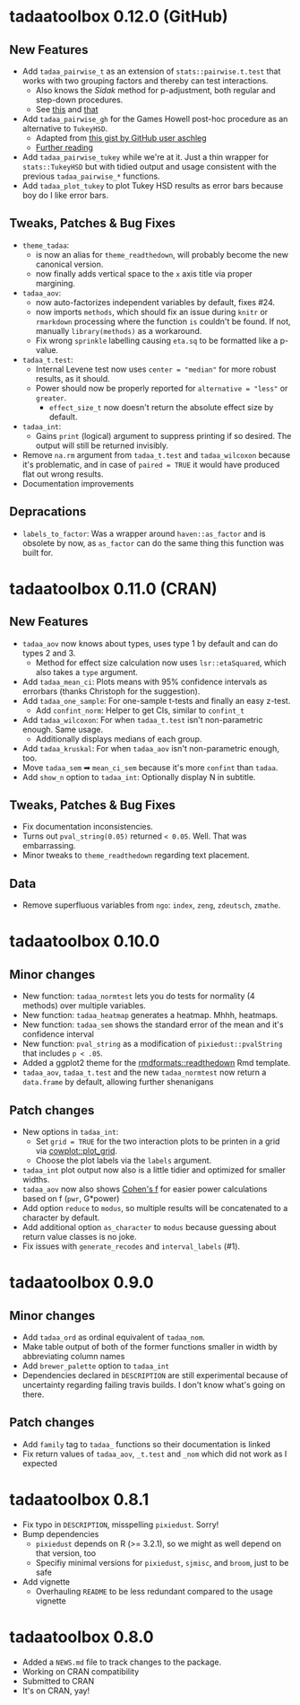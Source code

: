 # tadaatoolbox 0.12.0 (GitHub)

## New Features

- Add `tadaa_pairwise_t` as an extension of `stats::pairwise.t.test` that works with two grouping factors and thereby can test interactions.
    - Also knows the *Sidak* method for p-adjustment, both regular and step-down procedures.
    - See [this](https://stats.stackexchange.com/questions/20825/sidak-or-bonferroni) and [that](https://rdrr.io/rforge/mutoss/man/SidakSD.html)
- Add `tadaa_pairwise_gh` for the Games Howell post-hoc procedure as an alternative to `TukeyHSD`.
    - Adapted from [this gist by GitHub user aschleg](https://gist.github.com/aschleg/ea7942efc6108aedfa9ec98aeb6c2096)
    - [Further reading](https://rpubs.com/aaronsc32/games-howell-test)
- Add `tadaa_pairwise_tukey` while we're at it. Just a thin wrapper for `stats::TukeyHSD` but with tidied output and usage consistent with the previous `tadaa_pairwise_*` functions.
- Add `tadaa_plot_tukey` to plot Tukey HSD results as error bars because boy do I like error bars.

## Tweaks, Patches & Bug Fixes

- `theme_tadaa`:
    - is now an alias for `theme_readthedown`, will probably become the new canonical version.
    - now finally adds vertical space to the `x` axis title via proper margining.
- `tadaa_aov`:
    - now auto-factorizes independent variables by default, fixes #24.
    - now imports `methods`, which should fix an issue during `knitr` or `rmarkdown` processing where the function `is` couldn't be found. If not, manually `library(methods)` as a workaround.
    - Fix wrong `sprinkle` labelling causing `eta.sq` to be formatted like a p-value.
- `tadaa_t.test`:
    - Internal Levene test now uses `center = "median"` for more robust results, as it should.
    - Power should now be properly reported for `alternative = "less"` or `greater`.
        - `effect_size_t` now doesn't return the absolute effect size by default.
- `tadaa_int`: 
    - Gains `print` (logical) argument to suppress printing if so desired. The output will still be returned invisibly.
- Remove `na.rm` argument from `tadaa_t.test` and `tadaa_wilcoxon` because it's problematic, and in case of `paired = TRUE` it would have produced flat out wrong results.
- Documentation improvements

## Depracations

- `labels_to_factor`: Was a wrapper around `haven::as_factor` and is obsolete by now, as `as_factor` can do the same thing this function was built for.

# tadaatoolbox 0.11.0 (CRAN)

## New Features

- `tadaa_aov` now knows about types, uses type 1 by default and can do types 2 and 3.
    - Method for effect size calculation now uses `lsr::etaSquared`, which also takes a `type` argument.
- Add `tadaa_mean_ci`: Plots means with 95% confidence intervals as errorbars (thanks Christoph for the suggestion).
- Add `tadaa_one_sample`: For one-sample t-tests and finally an easy z-test.
    - Add `confint_norm`: Helper to get CIs, similar to `confint_t`
- Add `tadaa_wilcoxon`: For when `tadaa_t.test` isn't non-parametric enough. Same usage.
    - Additionally displays medians of each group.
- Add `tadaa_kruskal`: For when `tadaa_aov` isn't non-parametric enough, too.
- Move `tadaa_sem` ➡ `mean_ci_sem` because it's more `confint` than `tadaa`.
- Add `show_n` option to `tadaa_int`: Optionally display N in subtitle.

## Tweaks, Patches & Bug Fixes

- Fix documentation inconsistencies.
- Turns out `pval_string(0.05)` returned `< 0.05`. Well. That was embarrassing.
- Minor tweaks to `theme_readthedown` regarding text placement.

## Data

- Remove superfluous variables from `ngo`: `index`, `zeng`, `zdeutsch`, `zmathe`.

# tadaatoolbox 0.10.0

## Minor changes

* New function: `tadaa_normtest` lets you do tests for normality (4 methods) over multiple variables.
* New function: `tadaa_heatmap` generates a heatmap. Mhhh, heatmaps.
* New function: `tadaa_sem` shows the standard error of the mean and it's confidence interval
* New function: `pval_string` as a modification of `pixiedust::pvalString` that includes `p < .05`.
* Added a ggplot2 theme for the [rmdformats::readthedown](https://github.com/juba/rmdformats/) Rmd template.
* `tadaa_aov`, `tadaa_t.test` and the new `tadaa_normtest` now return a `data.frame` by default, allowing further shenanigans

## Patch changes

* New options in `tadaa_int`: 
    - Set `grid = TRUE` for the two interaction plots to be printen in a grid via
[cowplot::plot_grid](https://CRAN.R-project.org/package=cowplot).  
    - Choose the plot labels via the `labels` argument.
* `tadaa_int` plot output now also is a little tidier and optimized for smaller widths.
* `tadaa_aov` now also shows [Cohen's f](https://en.wikipedia.org/wiki/Effect_size#Cohen.27s_.C6.922) for easier power calculations based on f (`pwr`, G*power)
* Add option `reduce` to `modus`, so multiple results will be concatenated to a character by default.
* Add additional option `as_character` to `modus` because guessing about return value classes is no joke.
* Fix issues with `generate_recodes` and `interval_labels` (#1).

# tadaatoolbox 0.9.0

## Minor changes

* Add `tadaa_ord` as ordinal equivalent of `tadaa_nom`.
* Make table output of both of the former functions smaller in width by abbreviating column names
* Add `brewer_palette` option to `tadaa_int`
* Dependencies declared in `DESCRIPTION` are still experimental because of uncertainty regarding failing travis builds. I don't know what's going on there.

## Patch changes

* Add `family` tag to `tadaa_` functions so their documentation is linked
* Fix return values of `tadaa_aov`, `_t.test` and `_nom` which did not work as I expected

# tadaatoolbox 0.8.1

* Fix typo in `DESCRIPTION`, misspelling `pixiedust`. Sorry!
* Bump dependencies
    - `pixiedust` depends on R (>= 3.2.1), so we might as well depend on that version, too
    - Specifiy minimal versions for `pixiedust`, `sjmisc`, and `broom`, just to be safe
* Add vignette
    - Overhauling `README` to be less redundant compared to the usage vignette

# tadaatoolbox 0.8.0

* Added a `NEWS.md` file to track changes to the package.
* Working on CRAN compatibility
* Submitted to CRAN
* It's on CRAN, yay!
